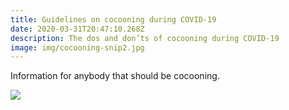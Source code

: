 ```yaml
---
title: Guidelines on cocooning during COVID-19
date: 2020-03-31T20:47:10.268Z
description: The dos and don’ts of cocooning during COVID-19
image: img/cocooning-snip2.jpg
---
```

Information for anybody that should be cocooning.

![](/img/cocooning.jpg)
